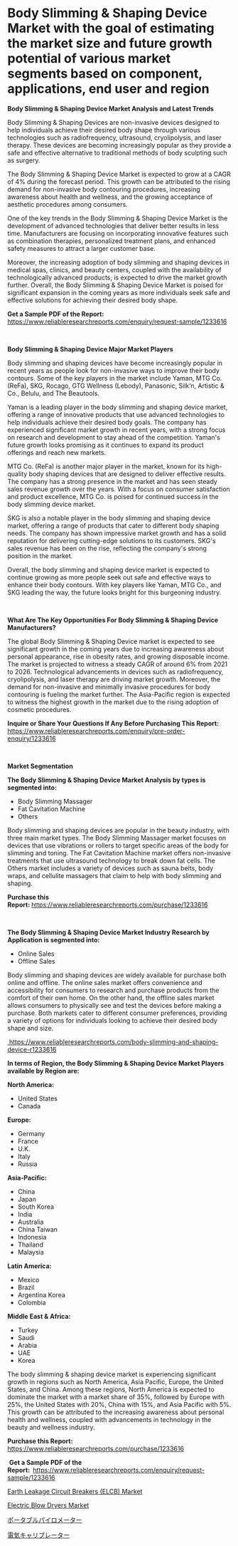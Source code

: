 <p><h1>Body Slimming & Shaping Device Market with the goal of estimating the market size and future growth potential of various market segments based on component, applications, end user and region</h1></p><p><strong>Body Slimming & Shaping Device Market Analysis and Latest Trends</strong></p>
<p><p>Body Slimming & Shaping Devices are non-invasive devices designed to help individuals achieve their desired body shape through various technologies such as radiofrequency, ultrasound, cryolipolysis, and laser therapy. These devices are becoming increasingly popular as they provide a safe and effective alternative to traditional methods of body sculpting such as surgery.</p><p>The Body Slimming & Shaping Device Market is expected to grow at a CAGR of 4% during the forecast period. This growth can be attributed to the rising demand for non-invasive body contouring procedures, increasing awareness about health and wellness, and the growing acceptance of aesthetic procedures among consumers.</p><p>One of the key trends in the Body Slimming & Shaping Device Market is the development of advanced technologies that deliver better results in less time. Manufacturers are focusing on incorporating innovative features such as combination therapies, personalized treatment plans, and enhanced safety measures to attract a larger customer base.</p><p>Moreover, the increasing adoption of body slimming and shaping devices in medical spas, clinics, and beauty centers, coupled with the availability of technologically advanced products, is expected to drive the market growth further. Overall, the Body Slimming & Shaping Device Market is poised for significant expansion in the coming years as more individuals seek safe and effective solutions for achieving their desired body shape.</p></p>
<p><strong>Get a Sample PDF of the Report:&nbsp;</strong> <a href="https://www.reliableresearchreports.com/enquiry/request-sample/1233616">https://www.reliableresearchreports.com/enquiry/request-sample/1233616</a></p>
<p>&nbsp;</p>
<p><strong>Body Slimming & Shaping Device Major Market Players</strong></p>
<p><p>Body slimming and shaping devices have become increasingly popular in recent years as people look for non-invasive ways to improve their body contours. Some of the key players in the market include Yaman, MTG Co. (ReFa), SKG, Rocago, GTG Wellness (Lebody), Panasonic, Silk’n, Artistic & Co., Belulu, and The Beautools.</p><p>Yaman is a leading player in the body slimming and shaping device market, offering a range of innovative products that use advanced technologies to help individuals achieve their desired body goals. The company has experienced significant market growth in recent years, with a strong focus on research and development to stay ahead of the competition. Yaman's future growth looks promising as it continues to expand its product offerings and reach new markets.</p><p>MTG Co. (ReFa) is another major player in the market, known for its high-quality body shaping devices that are designed to deliver effective results. The company has a strong presence in the market and has seen steady sales revenue growth over the years. With a focus on consumer satisfaction and product excellence, MTG Co. is poised for continued success in the body slimming device market.</p><p>SKG is also a notable player in the body slimming and shaping device market, offering a range of products that cater to different body shaping needs. The company has shown impressive market growth and has a solid reputation for delivering cutting-edge solutions to its customers. SKG's sales revenue has been on the rise, reflecting the company's strong position in the market.</p><p>Overall, the body slimming and shaping device market is expected to continue growing as more people seek out safe and effective ways to enhance their body contours. With key players like Yaman, MTG Co., and SKG leading the way, the future looks bright for this burgeoning industry.</p></p>
<p>&nbsp;</p>
<p><strong>What Are The Key Opportunities For Body Slimming & Shaping Device Manufacturers?</strong></p>
<p><p>The global Body Slimming & Shaping Device market is expected to see significant growth in the coming years due to increasing awareness about personal appearance, rise in obesity rates, and growing disposable income. The market is projected to witness a steady CAGR of around 6% from 2021 to 2026. Technological advancements in devices such as radiofrequency, cryolipolysis, and laser therapy are driving market growth. Moreover, the demand for non-invasive and minimally invasive procedures for body contouring is fueling the market further. The Asia-Pacific region is expected to witness the highest growth in the market due to the rising adoption of cosmetic procedures.</p></p>
<p><strong>Inquire or Share Your Questions If Any Before Purchasing This Report:</strong> <a href="https://www.reliableresearchreports.com/enquiry/pre-order-enquiry/1233616">https://www.reliableresearchreports.com/enquiry/pre-order-enquiry/1233616</a></p>
<p>&nbsp;</p>
<p><strong>Market Segmentation</strong></p>
<p><strong>The Body Slimming & Shaping Device Market Analysis by types is segmented into:</strong></p>
<p><ul><li>Body Slimming Massager</li><li>Fat Cavitation Machine</li><li>Others</li></ul></p>
<p><p>Body slimming and shaping devices are popular in the beauty industry, with three main market types. The Body Slimming Massager market focuses on devices that use vibrations or rollers to target specific areas of the body for slimming and toning. The Fat Cavitation Machine market offers non-invasive treatments that use ultrasound technology to break down fat cells. The Others market includes a variety of devices such as sauna belts, body wraps, and cellulite massagers that claim to help with body slimming and shaping.</p></p>
<p><strong>Purchase this Report:&nbsp;</strong><a href="https://www.reliableresearchreports.com/purchase/1233616">https://www.reliableresearchreports.com/purchase/1233616</a></p>
<p>&nbsp;</p>
<p><strong>The Body Slimming & Shaping Device Market Industry Research by Application is segmented into:</strong></p>
<p><ul><li>Online Sales</li><li>Offline Sales</li></ul></p>
<p><p>Body slimming and shaping devices are widely available for purchase both online and offline. The online sales market offers convenience and accessibility for consumers to research and purchase products from the comfort of their own home. On the other hand, the offline sales market allows consumers to physically see and test the devices before making a purchase. Both markets cater to different consumer preferences, providing a variety of options for individuals looking to achieve their desired body shape and size.</p></p>
<p><a href="https://www.reliableresearchreports.com/body-slimming-and-shaping-device-r1233616">&nbsp;https://www.reliableresearchreports.com/body-slimming-and-shaping-device-r1233616</a></p>
<p><strong>In terms of Region, the Body Slimming & Shaping Device Market Players available by Region are:</strong></p>
<p>
    <p> <strong> North America: </strong>
        <ul>
            <li>United States</li>
            <li>Canada</li>
        </ul>
        </p> 
    <p> <strong> Europe: </strong>
        <ul>
            <li>Germany</li>
            <li>France</li>
            <li>U.K.</li>
            <li>Italy</li>
            <li>Russia</li>
        </ul>
        </p> 
    <p> <strong> Asia-Pacific: </strong>
        <ul>
            <li>China</li>
            <li>Japan</li>
            <li>South Korea</li>
            <li>India</li>
            <li>Australia</li>
            <li>China Taiwan</li>
            <li>Indonesia</li>
            <li>Thailand</li>
            <li>Malaysia</li>
        </ul>
        </p> 
    <p> <strong> Latin America: </strong>
        <ul>
            <li>Mexico</li>
            <li>Brazil</li>
            <li>Argentina Korea</li>
            <li>Colombia</li>
        </ul>
        </p> 
    <p> <strong> Middle East & Africa: </strong>
        <ul>
            <li>Turkey</li>
            <li>Saudi</li>
            <li>Arabia</li>
            <li>UAE</li>
            <li>Korea</li>
        </ul>
    </p>
    </p>
<p><p>The body slimming & shaping device market is experiencing significant growth in regions such as North America, Asia Pacific, Europe, the United States, and China. Among these regions, North America is expected to dominate the market with a market share of 35%, followed by Europe with 25%, the United States with 20%, China with 15%, and Asia Pacific with 5%. This growth can be attributed to the increasing awareness about personal health and wellness, coupled with advancements in technology in the beauty and wellness industry.</p></p>
<p><strong>Purchase this Report: </strong><a href="https://www.reliableresearchreports.com/purchase/1233616">https://www.reliableresearchreports.com/purchase/1233616</a></p>
<p>&nbsp;<strong>Get a Sample PDF of the Report:&nbsp;&nbsp;</strong><a href="https://www.reliableresearchreports.com/enquiry/request-sample/1233616">https://www.reliableresearchreports.com/enquiry/request-sample/1233616</a></p>
<p><strong></strong></p>
<p><p><a href="https://github.com/luckyshygirl/Market-Research-Report-List-5/blob/main/earth-leakage-circuit-breakers-elcb-market.md">Earth Leakage Circuit Breakers (ELCB) Market</a></p><p><a href="https://github.com/vimar16th/Market-Research-Report-List-5/blob/main/electric-blow-dryers-market.md">Electric Blow Dryers Market</a></p><p><a href="https://github.com/NikitaBruen/Market-Research-Report-List-1/blob/main/3329276169409.md">ポータブルパイロメーター</a></p><p><a href="https://github.com/mm14022023/Market-Research-Report-List-2/blob/main/8754234169408.md">電気キャリブレーター</a></p></p>